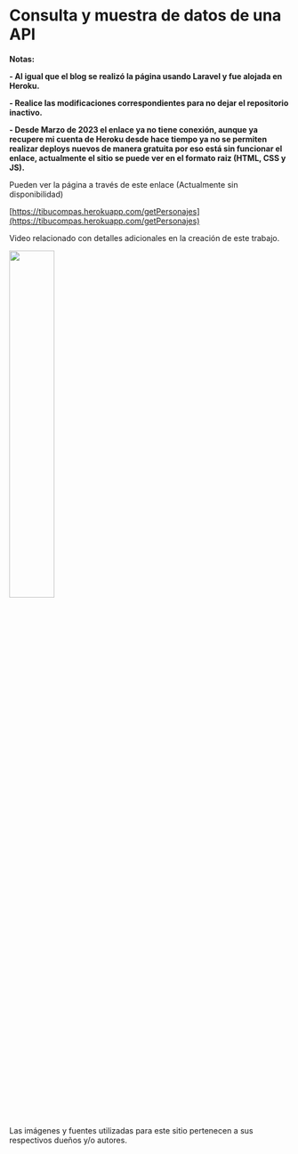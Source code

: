 # Consulta y muestra de datos de una API

<!----Notas---->
**Notas:**

**- Al igual que el blog se realizó la página usando Laravel y fue alojada en Heroku.**

**- Realice las modificaciones correspondientes para no dejar el repositorio inactivo.**

**- Desde Marzo de 2023 el enlace ya no tiene conexión, aunque ya recupere mi cuenta de Heroku desde hace tiempo ya no se permiten realizar deploys nuevos de manera gratuita por eso está sin funcionar el enlace, actualmente el sitio se puede ver en el formato raiz (HTML, CSS y JS).**
<!----Separador de las notas---->

<!----Separador---->
Pueden ver la página a través de este enlace (Actualmente sin disponibilidad)

[https://tibucompas.herokuapp.com/getPersonajes](https://tibucompas.herokuapp.com/getPersonajes)

Video relacionado con detalles adicionales en la creación de este trabajo.

[<img src="https://i.ytimg.com/vi/Gn8XFnScJ3U/maxresdefault.jpg" width="40%">](https://www.youtube.com/watch?v=Gn8XFnScJ3U)

Las imágenes y fuentes utilizadas para este sitio pertenecen a sus respectivos dueños y/o autores.
<!----Fin del separador---->